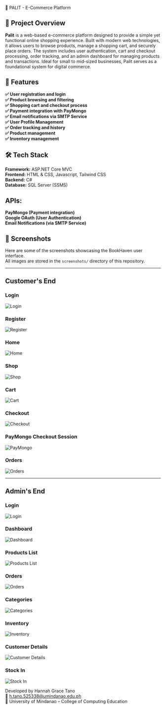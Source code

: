 🛒 PALIT - E-Commerce Platform

## 📌 Project Overview
**Palit** is a web-based e-commerce platform designed to provide a simple yet functional online shopping experience. Built with modern web technologies, it allows users to browse products, manage a shopping cart, and securely place orders. The system includes user authentication, cart and checkout processing, order tracking, and an admin dashboard for managing products and transactions. Ideal for small to mid-sized businesses, Palit serves as a foundational system for digital commerce.

## 🚀 Features
**✅ User registration and login**  
**✅ Product browsing and filtering**  
**✅ Shopping cart and checkout process**  
**✅ Payment integration with PayMongo**  
**✅ Email notifications via SMTP Service**  
**✅ User Profile Management**  
**✅ Order tracking and history**  
**✅ Product management**  
**✅ Inventory management**  

## 🛠️ Tech Stack
**Framework:** ASP.NET Core MVC  
**Frontend:** HTML & CSS, Javascript, Tailwind CSS  
**Backend:** C#  
**Database:** SQL Server (SSMS)  

## APIs:
**PayMongo (Payment integration)**  
**Google OAuth (User Authentication)**  
**Email Notifications (via SMTP Service)**

## 📸 Screenshots
Here are some of the screenshots showcasing the BookHaven user interface.  
All images are stored in the `screenshots/` directory of this repository.  

---  
## Customer's End  
### Login  
![Login](screenshots/customer/login.png)  

### Register  
![Register](screenshots/customer/register.png)  

### Home  
![Home](screenshots/customer/home.png)  

### Shop  
![Shop](screenshots/customer/shop.png)  

### Cart  
![Cart](screenshots/customer/cart.png)  

### Checkout  
![Checkout](screenshots/customer/checkout.png)  

### PayMongo Checkout Session
![PayMongo](screenshots/customer/paymongo1.png)  

### Orders
![Orders](screenshots/customer/orders.png)  

---

## Admin's End  
### Login  
![Login](screenshots/admin/login.png)  

### Dashboard  
![Dashboard](screenshots/admin/dashboard.png)  

### Products List  
![Products List](screenshots/admin/products.png)  

### Orders  
![Orders](screenshots/admin/orders.png)  

### Categories  
![Categories](screenshots/admin/categories.png)  

### Inventory  
![Inventory](screenshots/admin/inventory.png)  

### Customer Details
![Customer Details](screenshots/admin/customer-details.png)  

### Stock In
![Stock In](screenshots/admin/stock-in.png)  

Developed by Hannah Grace Tano  
📧 h.tano.525338@umindanao.edu.ph  
📍 University of Mindanao – College of Computing Education
